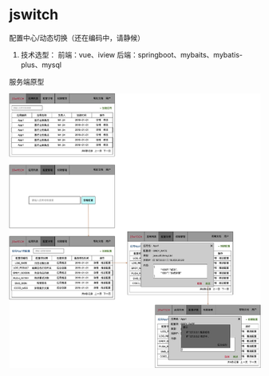 # jswitch
配置中心/动态切换（还在编码中，请静候）

1. 技术选型：
前端：vue、iview
后端：springboot、mybaits、mybatis-plus、mysql


服务端原型

![服务端原型](jswitch-server/src/main/resources/static/image/temp.jpg)